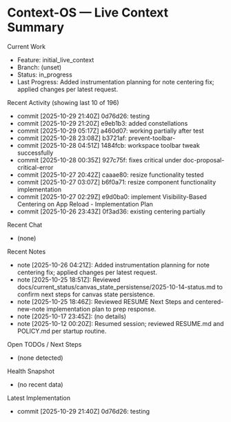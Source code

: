 # Context-OS — Live Context Summary

Current Work
- Feature: initial_live_context
- Branch: (unset)
- Status: in_progress
- Last Progress: Added instrumentation planning for note centering fix; applied changes per latest request.

Recent Activity (showing last 10 of 196)
- commit [2025-10-29 21:40Z] 0d76d26: testing
- commit [2025-10-29 21:20Z] e9eb1b3: added constellations
- commit [2025-10-29 05:17Z] a460d07: working partially after test
- commit [2025-10-28 23:08Z] b3721af: prevent-toolbar-
- commit [2025-10-28 04:51Z] 1484fcb: workspace toolbar tweak successfully
- commit [2025-10-28 00:35Z] 927c75f: fixes critical under doc-proposal-critical-error
- commit [2025-10-27 20:42Z] caaae80: resize functionality tested
- commit [2025-10-27 03:07Z] b6f0a71: resize component functionality implementation
- commit [2025-10-27 02:29Z] e9d0ba0: implement Visibility-Based Centering on App Reload - Implementation Plan
- commit [2025-10-26 23:43Z] 0f3ad36: existing centering partially

Recent Chat
- (none)

Recent Notes
- note [2025-10-26 04:21Z]: Added instrumentation planning for note centering fix; applied changes per latest request.
- note [2025-10-25 18:51Z]: Reviewed docs/current_status/canvas_state_persistense/2025-10-14-status.md to confirm next steps for canvas state persistence.
- note [2025-10-25 18:46Z]: Reviewed RESUME Next Steps and centered-new-note implementation plan to prep response.
- note [2025-10-17 23:45Z]: (no details)
- note [2025-10-12 00:20Z]: Resumed session; reviewed RESUME.md and POLICY.md per startup routine.

Open TODOs / Next Steps
- (none detected)

Health Snapshot
- (no recent data)

Latest Implementation
- commit [2025-10-29 21:40Z] 0d76d26: testing
